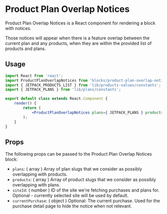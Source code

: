 Product Plan Overlap Notices
=======

Product Plan Overlap Notices is a React component for rendering a block with notices.

Those notices will appear when there is a feature overlap between the current plan and any products, when they are within the provided list of products and plans.

## Usage

```jsx
import React from 'react';
import ProductPlanOverlapNotices from 'blocks/product-plan-overlap-notices';
import { JETPACK_PRODUCTS_LIST } from 'lib/products-values/constants';
import { JETPACK_PLANS } from 'lib/plans/constants';

export default class extends React.Component {
	render() {
		return (
			<ProductPlanOverlapNotices plans={ JETPACK_PLANS } products={ JETPACK_PRODUCTS_LIST } />
		);
	}
}
```

## Props

The following props can be passed to the Product Plan Overlap Notices block:

* `plans`: ( array ) Array of plan slugs that we consider as possibly overlapping with products.
* `products`: ( array ) Array of product slugs that we consider as possibly overlapping with plans.
* `siteId`: ( number ) ID of the site we're fetching purchases and plans for. Optional - currently selected site will be used by default.
* `currentPurchase`: ( object ) Optional: The current purchase. Used for the purchase detail page to hide the notice when not relevant.
